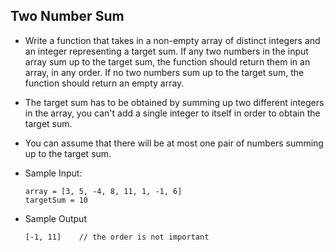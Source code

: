 ## Two Number Sum

- Write a function that takes in a non-empty array of distinct integers and an integer representing a target sum. If any two numbers in the input array sum up to the target sum, the function should return them in an array, in any order. If no two numbers sum up to the target sum, the function should return an empty array.
- The target sum has to be obtained by summing up two different integers in the array, you can't add a single integer to itself in order to obtain the target sum.
- You can assume that there will be at most one pair of numbers summing up to the target sum.

- Sample Input:
    ~~~
    array = [3, 5, -4, 8, 11, 1, -1, 6]
    targetSum = 10
    ~~~
- Sample Output
    ~~~
    [-1, 11]    // the order is not important
    ~~~
